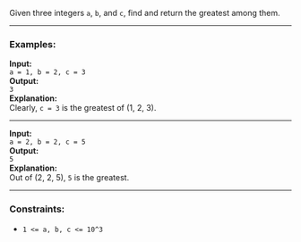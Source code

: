 Given three integers `a`, `b`, and `c`, find and return the greatest among them.

---

### Examples:

**Input:**  
`a = 1, b = 2, c = 3`  
**Output:**  
`3`  
**Explanation:**  
Clearly, `c = 3` is the greatest of (1, 2, 3).

---

**Input:**  
`a = 2, b = 2, c = 5`  
**Output:**  
`5`  
**Explanation:**  
Out of (2, 2, 5), `5` is the greatest.

---

### Constraints:
- `1 <= a, b, c <= 10^3`
